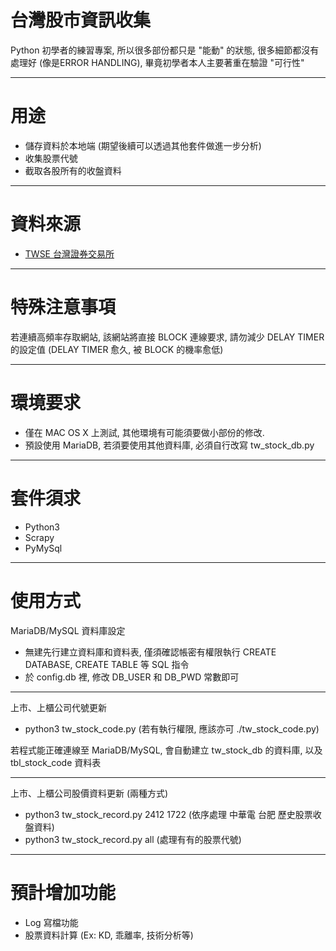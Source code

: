 # 台灣股市資訊收集
Python 初學者的練習專案, 所以很多部份都只是 "能動" 的狀態, 很多細節都沒有處理好 (像是ERROR HANDLING), 畢竟初學者本人主要著重在驗證 "可行性"
***
# 用途
+ 儲存資料於本地端 (期望後續可以透過其他套件做進一步分析)
+ 收集股票代號
+ 截取各股所有的收盤資料
***
# 資料來源
+ [TWSE 台灣證券交易所](http://www.twse.com.tw/zh/)
***
# 特殊注意事項
若連續高頻率存取網站, 該網站將直接 BLOCK 連線要求, 請勿減少 DELAY TIMER 的設定值 (DELAY TIMER 愈久, 被 BLOCK 的機率愈低)
***
# 環境要求
+ 僅在 MAC OS X 上測試, 其他環境有可能須要做小部份的修改.
+ 預設使用 MariaDB, 若須要使用其他資料庫, 必須自行改寫 tw_stock_db.py 
***
# 套件須求
+ Python3
+ Scrapy
+ PyMySql
***
# 使用方式
MariaDB/MySQL 資料庫設定
+ 無建先行建立資料庫和資料表, 僅須確認帳密有權限執行 CREATE DATABASE, CREATE TABLE 等 SQL 指令
+ 於 config.db 裡, 修改 DB_USER 和 DB_PWD 常數即可
***
上市、上櫃公司代號更新
+ python3 tw_stock_code.py (若有執行權限, 應該亦可 ./tw_stock_code.py)

若程式能正確連線至 MariaDB/MySQL, 會自動建立 tw_stock_db 的資料庫, 以及 tbl_stock_code 資料表
***
上市、上櫃公司股價資料更新 (兩種方式)
+ python3 tw_stock_record.py 2412 1722 (依序處理 中華電 台肥 歷史股票收盤資料)
+ python3 tw_stock_record.py all (處理有有的股票代號)
***
# 預計增加功能
+ Log 寫檔功能
+ 股票資料計算 (Ex: KD, 乖離率, 技術分析等)